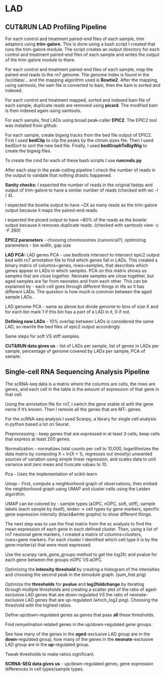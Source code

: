 # LAD
## CUT&RUN LAD Profiling Pipeline
For each control and treatment paired-end files of each sample, trim adaptors using **trim-galore**. This is done using a bash script I created that runs the trim-galore module. The script creates an output directory for each control and treatment paired-end files of each sample and writes the output of the trim-galore module to there.

For each control and treatment paired-end files of each sample, map the paired-end reads to the rn7 genome. The genome index is found in the /sci/data/… and the mapping algorithm used is **Bowtie2**. After the mapping, using samtools, the sam file is converted to bam, then the bam is sorted and indexed. 

For each control and treatment mapped, sorted and indexed bam file of each sample, duplicate reads are removed using **picard**. The modified bam is then indexed again using samtools. 

For each sample, find LADs using broad peak-caller **EPIC2**. The EPIC2 tool was installed from github.

For each sample, create bigwig tracks from the bed file output of EPIC2. First I used **bedClip** to clip the peaks by the chrom.sizes file. Then I used bedSort to sort the new bed file. Finally, I used **bedGraphToBigWig** to create the bigwig files. 

To create the cmd for each of these bash scripts I use **runcmds.py** 

After each step in the peak-calling pipeline I check the number of reads in the output to validate that nothing drastic happened.

**Sanity checks:**
I expected the number of reads in the original fastqs and output of trim-galore to have a similar number of reads (checked with wc -l / 4).

I expected the bowtie output to have ~2X as many reads as the trim-galore output because it maps the paired-end reads.

I expected the picard output to have ~80% of the reads as the bowtie output because it removes duplicate reads. (checked with samtools view -c -F 260)

**EPIC2 parameters** - choosing chromosomes (canonical?), optimizing parameters - bin width, gap size

**LAD PCA:**
LAD genes PCA - use bedtools intersect to intersect epic2 output bed with rn7 annotation file to find which genes fall in LADs. This created a binary matrix of columns=genes, rows=samples, that describes which genes appear in LADs in which samples. PCA on this matrix shows us samples that are close together. Neonate samples are close together, but aged samples are far from neonates and from each other. This can be explained by - each cell goes through different things in life so it has different LADs. The question is how much is common between the aged sample LADs.

LAD genome PCA - same as above but divide genome to bins of size X and for each bin mark 1 if this bin has a part of a LAD in it, 0 if not. 

**Defining new LADs** - 10% overlap between LADs is considered the same LAD, so rewrite the bed files of epic2 output accordingly.

Same steps for soft VS stiff samples.

**CUT&RUN data gives us** - list of LADs per sample, list of genes in LADs per sample, percentage of genome covered by LADs per sample, PCA of sample.

## Single-cell RNA Sequencing Analysis Pipeline
The scRNA-seq data is a matrix where the columns are cells, the rows are genes, and each cell in the table is the amount of expression of that gene in that cell.

Using the annotation file for rn7, I switch the gene stable id with the gene name if it’s known. Then I remove all the genes that are MT- genes.

For the scRNA-seq analysis I used Scanpy, a library for single cell analysis in python based a lot on Seurat. 

Preprocessing - keep genes that are expressed in at least 3 cells, keep cells that express at least 200 genes.

Normalization - normalizes total counts per cell to 10,000, logarithmizes the data matrix by computing X = ln(X + 1), regresses out (mostly) unwanted sources of variation using simple linear regression, and scales data to unit variance and zero mean and truncate values to 10.

Pca - Uses the implementation of scikit-learn

Umap - First, compute a neighborhood graph of observations, then embed the neighborhood graph using UMAP and cluster cells using the Leiden algorithm.

UMAP can be colored by - sample types (aOPC, nOPC, soft, stiff), sample labels (each sample by itself), leiden → cell types by gene markers, specific gene expression intensity (black&white graphs) to show different things. 

The next step was to use the final matrix from the sc analysis to find the mean expression of each gene in each defined cluster. Then, using a list of rn7 neuronal gene markers, I created a matrix of columns=clusters, rows=gene markers. For each cluster I identified which cell type it is by the gene marker(s) that were most expressed.

Use the scanpy rank_gene_groups method to get the log2fc and pvalue for each gene between the groups nOPC VS aOPC.

Optimizing the **intensity threshold** by creating a histogram of the intensities and choosing the second peak in the bimodule graph. (sum_hist.png)

Optimize the **thresholds** for **pvalue** and **log2foldchange** by iterating through multiple thresholds and creating a scatter plot of the ratio of aged-exclusive LAD genes that are down-regulated VS  the ratio of neonate-exclusive LAD genes that are up-regulated (which_log2.png). Choosing the threshold with the highest ratios.

Define up/down-regulated genes as genes that pass **all** these thresholds.

Find remyelination related genes in the up/down-regulated gene groups.

See how many of the genes in the **aged**-exclusive LAD group are in the **down**-regulated group, how many of the genes in the **neonate**-exclusive LAD group are in the **up**-regulated group.

Tweak thresholds to make ratios significant.

**SCRNA-SEQ data gives us** - up/down-regulated genes, gene expression differences in cell types/sample types.
